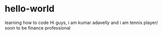 # hello-world
learning how to code
Hi guys, i am kumar adavelly and i am tennis player/ soon to be finance professional
